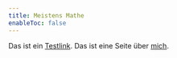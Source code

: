 ```yaml
---
title: Meistens Mathe
enableToc: false
---
```


Das ist ein [Testlink](notes/setup.md). Das ist eine Seite über [mich](notes/ich.md).

